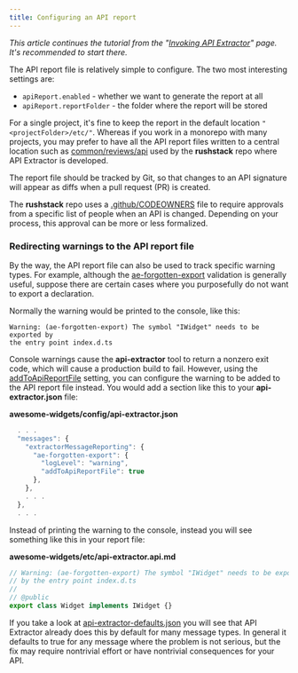 ```yaml
---
title: Configuring an API report
---
```


_This article continues the tutorial from the "[Invoking API Extractor](../setup/invoking.md)" page.
It's recommended to start there._

The API report file is relatively simple to configure. The two most interesting settings are:

- `apiReport.enabled` - whether we want to generate the report at all
- `apiReport.reportFolder` - the folder where the report will be stored

For a single project, it's fine to keep the report in the default location `"<projectFolder>/etc/"`.
Whereas if you work in a monorepo with many projects, you may prefer to have all the API report files
written to a central location such as [common/reviews/api](https://github.com/microsoft/rushstack/tree/main/common/reviews/api) used by the **rushstack**
repo where API Extractor is developed.

The report file should be tracked by Git, so that changes to an API signature will appear as diffs when a
pull request (PR) is created.

The **rushstack** repo uses a [.github/CODEOWNERS](https://github.com/microsoft/rushstack/blob/main/.github/CODEOWNERS) file to require approvals from
a specific list of people when an API is changed. Depending on your process, this approval can be more or
less formalized.

### Redirecting warnings to the API report file

By the way, the API report file can also be used to track specific warning types. For example, although the
[ae-forgotten-export](../messages/ae-forgotten-export.md) validation is generally useful,
suppose there are certain cases where you purposefully do not want to export a declaration.

Normally the warning would be printed to the console, like this:

```
Warning: (ae-forgotten-export) The symbol "IWidget" needs to be exported by
the entry point index.d.ts
```

Console warnings cause the **api-extractor** tool to return a nonzero exit code, which will cause
a production build to fail. However, using the
[addToApiReportFile](../configs/api-extractor_json.md#messagessectionruleaddtoapireportfile)
setting, you can configure the warning to be added to the API report file instead. You would add a section
like this to your **api-extractor.json** file:

**awesome-widgets/config/api-extractor.json**<br/>

```js
  . . .
  "messages": {
    "extractorMessageReporting": {
      "ae-forgotten-export": {
        "logLevel": "warning",
        "addToApiReportFile": true
      },
    },
    . . .
  },
  . . .
```

Instead of printing the warning to the console, instead you will see something like this in your report file:

**awesome-widgets/etc/api-extractor.api.md**<br/>

```js
// Warning: (ae-forgotten-export) The symbol "IWidget" needs to be exported
// by the entry point index.d.ts
//
// @public
export class Widget implements IWidget {}
```

If you take a look at [api-extractor-defaults.json](https://github.com/microsoft/rushstack/blob/main/apps/api-extractor/src/schemas/api-extractor-defaults.json)
you will see that API Extractor already does this by default for many message types. In general it defaults to true
for any message where the problem is not serious, but the fix may require nontrivial effort or have nontrivial
consequences for your API.
